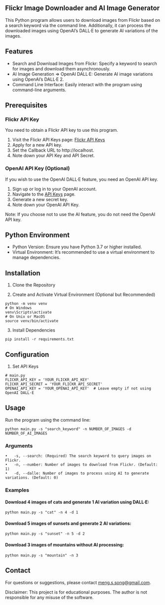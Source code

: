 ## Flickr Image Downloader and AI Image Generator

This Python program allows users to download images from Flickr based on a search keyword via the command line. Additionally, it can process the downloaded images using OpenAI’s DALL·E to generate AI variations of the images.

## Features

* Search and Download Images from Flickr: Specify a keyword to search for images and download them asynchronously.
* AI Image Generation => OpenAI DALL·E: Generate AI image variations using OpenAI’s DALL·E 2.
* Command Line Interface: Easily interact with the program using command-line arguments.

## Prerequisites

### Flickr API Key

You need to obtain a Flickr API key to use this program.

1. Visit the Flickr API Keys page: [Flickr API Keys](http://www.flickr.com/services/api/keys/ )
2. Apply for a new API key.
3. Set the Callback URL to http://localhost.
4. Note down your API Key and API Secret.

### OpenAI API Key (Optional)

If you wish to use the OpenAI DALL·E feature, you need an OpenAI API key.

1. Sign up or log in to your OpenAI account.
2. Navigate to the [API Keys](https://platform.openai.com/api-keys) page.
3. Generate a new secret key.
4. Note down your OpenAI API Key.

Note: If you choose not to use the AI feature, you do not need the OpenAI API key.

## Python Environment

* Python Version: Ensure you have Python 3.7 or higher installed.
* Virtual Environment: It’s recommended to use a virtual environment to manage dependencies.

## Installation

1. Clone the Repository

2.	Create and Activate Virtual Environment (Optional but Recommended)

```commandline
python -m venv venv
# On Windows
venv\Scripts\activate
# On Unix or MacOS
source venv/bin/activate
```

3. Install Dependencies

```commandline
pip install -r requirements.txt
```

## Configuration

1. Set API Keys
```commandline
# main.py
FLICKR_API_KEY = 'YOUR_FLICKR_API_KEY'
FLICKR_API_SECRET = 'YOUR_FLICKR_API_SECRET'
OPENAI_API_KEY = 'YOUR_OPENAI_API_KEY'  # Leave empty if not using OpenAI DALL·E
```

## Usage
Run the program using the command line:
```commandline
python main.py -s "search_keyword" -n NUMBER_OF_IMAGES -d NUMBER_OF_AI_IMAGES
```
### Arguments

	•	-s, --search: (Required) The search keyword to query images on Flickr.
	•	-n, --number: Number of images to download from Flickr. (Default: 1)
	•	-d, --dalle: Number of images to process using AI to generate variations. (Default: 0)

### Examples

#### Download 4 images of cats and generate 1 AI variation using DALL·E:
```commandline
python main.py -s "cat" -n 4 -d 1
```
#### Download 5 images of sunsets and generate 2 AI variations:
```commandline
python main.py -s "sunset" -n 5 -d 2
```

#### Download 3 images of mountains without AI processing:
```commandline
python main.py -s "mountain" -n 3
```

## Contact

For questions or suggestions, please contact meng.s.song@gmail.com.

Disclaimer: This project is for educational purposes. The author is not responsible for any misuse of the software.
